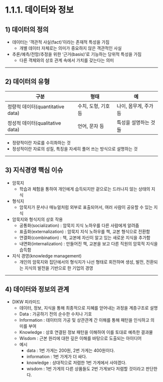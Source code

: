 # 1.1.1. 데이터와 정보

## 1) 데이터의 정의

- 데이터는 ‘객관적 사실(fact)’이라는 존재적 특성을 가짐
    - 개별 데이터 자체로는 의미가 중요하지 않은 객관적인 사실
- 추론/예측/전망/추정을 위한 ‘근거(basis)’로 기능하는 당위적 특성을 가짐
    - 다른 객체와의 상호 관계 속에서 가치를 갖는다는 의미

---

## 2) 데이터의 유형

| 구분 | 형태 | 예 |
| --- | --- | --- |
| 정량적 데이터(quantitative data) | 수치, 도형, 기호 등 | 나이, 몸무게, 주가 등 |
| 정성적 데이터(qualitative data) | 언어, 문자 등 | 특성을 설명하는 것들 |
- 정량적이란 자료를 수히촤하는 것
- 정성적이란 자료의 성질, 특징을 자세히 풀어 쓰는 방식으로 설명하는 것

---

## 3) 지식경영 핵심 이슈

- 암묵지
    - 학습과 체험을 통하여 개인에게 습득되지만 겉으로는 드러나지 않는 상태의 지식
- 형식지
    - 암묵지가 문서나 매뉴얼처럼 외부로 표출되어서, 여러 사람이 공유할 수 있는 지식
- 암묵지와 형식지의 상호 작용
    - 공통화(socialization) : 암묵지 지식 노하우를 다른 사람에게 알려줌
    - 표출화(externalization) : 암묵지 지식 노하우를 책, 교본 형식으로 전환함
    - 연결화(combination) : 책, 교본에 자신이 알고 있는 새로운 지식을 추가함
    - 내면화(internalization) : 만들어진 책, 교본을 보고 다른 직원의 암묵적 지식을 습득함
- 지식 경영(knowledge management)
    - 개인의 암묵지와 집단에서의 형식지가 나선 형태로 회전하며 생성, 발전, 전환되는 지식의 발전을 기반으로 한 기업의 경영

---

## 4) 데이터와 정보의 관계

- DIKW 피라미드
    - 데이터, 정보, 지식을 통해 최종적으로 지혜를 얻어내는 과정을 계층구조로 설명
    - Data : 가공하기 전의 순수한 수치나 기호
    - Information : 데이터의 가공 및 상관관계 간 이해를 통해 패턴을 인식하고 의미를 부여
    - Knowledge : 상호 연결된 정보 패턴을 이해하여 이를 토대로 예측한 결과물
    - Wisdom : 근본 원리에 대한 깊은 이해를 바탕으로 도출되는 아이디어
    - 예시
        - data : 1번 가게는 200원, 2번 가게는 400원이다.
        - information : 1번 가게가 더 싸다.
        - knowledge : 상대적으로 저렴한 1번 가게에서 사야겠다.
        - wisdom : 1번 가게의 다른 상품들도 2번 가게보다 저렴할 것이라고 판단한다.